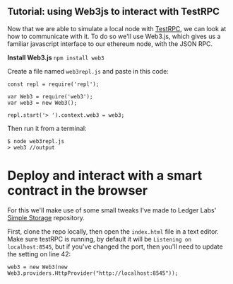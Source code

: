 ## Tutorial: using Web3js to interact with TestRPC 

Now that we are able to simulate a local node with [TestRPC](./testrpc.md), we can look at how to communicate with it. To do so we'll use Web3.js, which gives us a familiar javascript interface to our ethereum node, with the JSON RPC.

**Install Web3.js**
`npm install web3`

Create a file named `web3repl.js` and paste in this code:

```
const repl = require('repl');

var Web3 = require('web3');
var web3 = new Web3();

repl.start('> ').context.web3 = web3;
```

Then run it from a terminal:

```
$ node web3repl.js
> web3 //output
```

# Deploy and interact with a smart contract in the browser

For this we'll make use of some small tweaks I've made to Ledger Labs' [Simple Storage]() repository. 

First, clone the repo locally, then open the `index.html` file in a text editor. Make sure testRPC is running, by default it will be `Listening on localhost:8545`, but if you've changed the port, then you'll need to update the setting on line 42: 

`web3 = new Web3(new Web3.providers.HttpProvider("http://localhost:8545"));`












